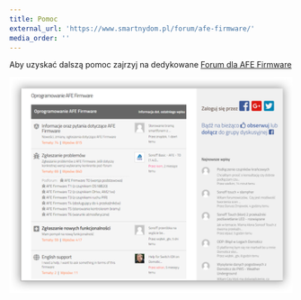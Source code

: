 ```yaml
---
title: Pomoc
external_url: 'https://www.smartnydom.pl/forum/afe-firmware/'
media_order: ''
---
```


Aby uzyskać dalszą pomoc zajrzyj na dedykowane [Forum dla AFE Firmware](https://www.smartnydom.pl/forum/afe-firmware/?target=_blank)

![](afe-firmware-forum.png)